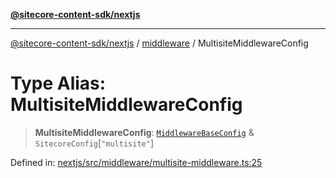 [**@sitecore-content-sdk/nextjs**](../../README.md)

***

[@sitecore-content-sdk/nextjs](../../README.md) / [middleware](../README.md) / MultisiteMiddlewareConfig

# Type Alias: MultisiteMiddlewareConfig

> **MultisiteMiddlewareConfig**: [`MiddlewareBaseConfig`](MiddlewareBaseConfig.md) & `SitecoreConfig`\[`"multisite"`\]

Defined in: [nextjs/src/middleware/multisite-middleware.ts:25](https://github.com/Sitecore/content-sdk/blob/4103c5589d5589e11cd6164ccfd2c9755e694a65/packages/nextjs/src/middleware/multisite-middleware.ts#L25)
